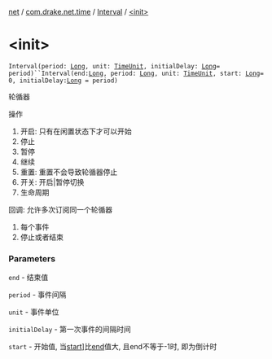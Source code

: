 [net](../../index.md) / [com.drake.net.time](../index.md) / [Interval](index.md) / [&lt;init&gt;](./-init-.md)

# &lt;init&gt;

`Interval(period: `[`Long`](https://kotlinlang.org/api/latest/jvm/stdlib/kotlin/-long/index.html)`, unit: `[`TimeUnit`](https://docs.oracle.com/javase/6/docs/api/java/util/concurrent/TimeUnit.html)`, initialDelay: `[`Long`](https://kotlinlang.org/api/latest/jvm/stdlib/kotlin/-long/index.html)` = period)``Interval(end: `[`Long`](https://kotlinlang.org/api/latest/jvm/stdlib/kotlin/-long/index.html)`, period: `[`Long`](https://kotlinlang.org/api/latest/jvm/stdlib/kotlin/-long/index.html)`, unit: `[`TimeUnit`](https://docs.oracle.com/javase/6/docs/api/java/util/concurrent/TimeUnit.html)`, start: `[`Long`](https://kotlinlang.org/api/latest/jvm/stdlib/kotlin/-long/index.html)` = 0, initialDelay: `[`Long`](https://kotlinlang.org/api/latest/jvm/stdlib/kotlin/-long/index.html)` = period)`

轮循器

操作

1. 开启: 只有在闲置状态下才可以开始
2. 停止
3. 暂停
4. 继续
5. 重置: 重置不会导致轮循器停止
6. 开关: 开启|暂停切换
7. 生命周期

回调: 允许多次订阅同一个轮循器

1. 每个事件
2. 停止或者结束

### Parameters

`end` - 结束值

`period` - 事件间隔

`unit` - 事件单位

`initialDelay` - 第一次事件的间隔时间

`start` - 开始值, 当[start](start.md)]比[end](end.md)值大, 且end不等于-1时, 即为倒计时